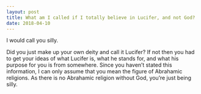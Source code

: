 ```yaml
---
layout: post
title: What am I called if I totally believe in Lucifer, and not God?
date: 2018-04-10
---
```


<p>I would call you silly.</p><p>Did you just make up your own deity and call it Lucifer? If not then you had to get your ideas of what Lucifer is, what he stands for, and what his purpose for you is from somewhere. Since you haven’t stated this information, I can only assume that you mean the figure of Abrahamic religions. As there is no Abrahamic religion without God, you’re just being silly.</p>
